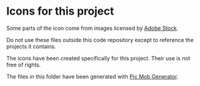 # Icons for this project

Some parts of the icon come from images licensed by [Adobe Stock](https://vasur.fr/adobestock).

Do not use these files outside this code repository except to reference the projects it contains.

The icons have been created specifically for this project. Their use is not free of rights.

The files in this folder have been generated with [Pic Mob Generator](https://picmobgenerator.olfsoftware.fr).
